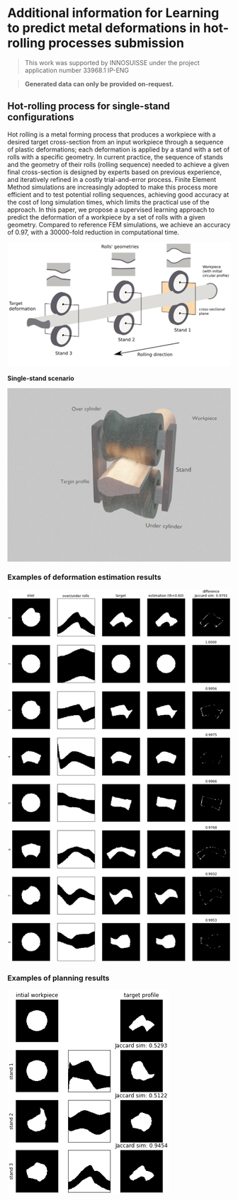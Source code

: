 # Additional information for Learning to predict metal deformations in hot-rolling processes submission

> This work was supported by INNOSUISSE under the project application number 33968.1 IP-ENG

> **Generated data can only be provided on-request.**

## Hot-rolling process for single-stand configurations


Hot rolling is a metal forming process that produces a workpiece with a desired target cross-section from an input workpiece through a sequence of plastic deformations; each deformation is applied by a stand with a set of rolls with a specific geometry. In current practice, the sequence of stands and the geometry of their rolls (rolling sequence) needed to achieve a given final cross-section is designed by experts based on previous experience, and iteratively refined in a costly trial-and-error process. Finite Element Method simulations are increasingly adopted to make this process more efficient and to test potential rolling sequences, achieving good accuracy at the cost of long simulation times, which limits the practical use of the approach.  In this paper, we propose a supervised learning approach to predict the deformation of a workpiece by a set of rolls with a given geometry. Compared to reference FEM simulations, we achieve an accuracy of 0.97, with a 30000-fold reduction in computational time. 

![Hot-rolling schematic](../media/rollpassing_schematic.png)


**Single-stand scenario**

![Hot-rolling single-stand scenario](../media/single-stand.gif)


### Examples of deformation estimation results

![Hot-rolling deformation estimation examples](../media/2dsimestimationsamples_onlyO.png)

### Examples of planning results

![Hot-rolling planning example](../media/exblindplanning.png)

